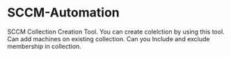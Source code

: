 # SCCM-Automation
SCCM Collection Creation Tool.
You can create colelction by using this tool.
Can add machines on existing collection.
Can you Include and exclude membership in collection.


